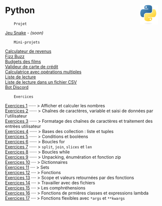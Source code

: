 # Python <img align="right" src="src/images/Python-logo-notext.svg" alt="Python" title="Phthon" widht="auto" height="64px">

```
    Projet
```
[Jeu Snake]() - _(soon)_  
```
    Mini-projets
```
[Calculateur de revenus](miniProjet "Calculateur simple de revenus")  
[Fizz Buzz](FizzBuzz "Fizz Buzz")   
[Budgets des films](filmBudgets "Troisième defi : Budget des films")    
[Valideur de carte de crédit](creditCardValidator "Validateur de carte de crédit")  
[Calculatrice avec opérations multiples](calculator "Calculatrice avec opérations multiples")  
[Liste de lecture](bookslist "Liste de lecture très simple")  
[Liste de lecture dans un fichier CSV](booklist2 "Liste de lecture sauvegardée dans un fichier CSV (Comma Separated Values [valeurs séparées par des virgules] )")  
[Bot Discord](DocBot)
```
    Exercices
```
[Exercices 1](exercises/practice1) ······ > Afficher et calculer les nombres  
[Exercices 2](exercises/practice2) ······ > Chaînes de caractères, variable et saisi de données par l'utilisateur  
[Exercices 3](exercises/practice3) ······ > Formatage des chaînes de caractères et traitement des entrèes utilisateur  
[Exercices 4](exercises/practice4) ······ > Bases des collection : liste et tuples  
[Exercices 5](exercises/practice5) ······ > Conditions et booléens  
[Exercices 6](exercises/practice6) ······ > Boucles for  
[Exercices 7](exercises/practice7) ······ > `split`, `join`, `slices` et `len`  
[Exercices 8](exercises/practice8) ······ > Boucles while  
[Exercices 9](exercises/practice9) ······ > Unpacking, énumération et fonction zip  
[Exercices 10](exercises/practice10) ···· > Dictionnaires  
[Exercices 11](exercises/practice11) ···· > Sets  
[Exercices 12](exercises/practice12) ···· > Fonctions  
[Exercices 13](exercises/practice13) ···· > Scope et valeurs retournées par des fonctions  
[Exercices 14](exercises/practice14) ···· > Travailler avec des fichiers  
[Exercices 15](exercises/practice15) ···· > Les comphréhensions  
[Exercices 16](exercises/practice16) ···· > Fonctions de prmières classes et expressions lambda  
[Exercices 17](exercises/practice17) ···· > Fonctions flexibles avec `*args` et `**kwargs`  